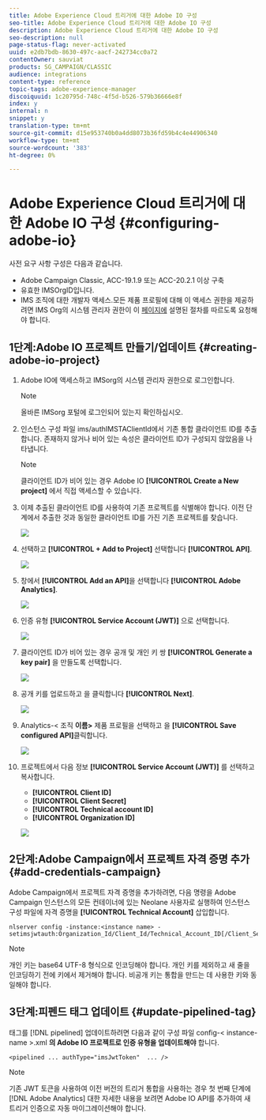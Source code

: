 ```yaml
---
title: Adobe Experience Cloud 트리거에 대한 Adobe IO 구성
seo-title: Adobe Experience Cloud 트리거에 대한 Adobe IO 구성
description: Adobe Experience Cloud 트리거에 대한 Adobe IO 구성
seo-description: null
page-status-flag: never-activated
uuid: e2db7bdb-8630-497c-aacf-242734cc0a72
contentOwner: sauviat
products: SG_CAMPAIGN/CLASSIC
audience: integrations
content-type: reference
topic-tags: adobe-experience-manager
discoiquuid: 1c20795d-748c-4f5d-b526-579b36666e8f
index: y
internal: n
snippet: y
translation-type: tm+mt
source-git-commit: d15e953740b0a4dd8073b36fd59b4c4e44906340
workflow-type: tm+mt
source-wordcount: '383'
ht-degree: 0%

---
```



# Adobe Experience Cloud 트리거에 대한 Adobe IO 구성 {#configuring-adobe-io}

사전 요구 사항 구성은 다음과 같습니다.

* Adobe Campaign Classic, ACC-19.1.9 또는 ACC-20.2.1 이상 구축
* 유효한 IMSOrgID입니다.
* IMS 조직에 대한 개발자 액세스.모든 제품 프로필에 대해 이 액세스 권한을 제공하려면 IMS Org의 시스템 관리자 권한이 이 [페이지에](https://helpx.adobe.com/ca/enterprise/admin-guide.html/ca/enterprise/using/manage-developers.ug.html) 설명된 절차를 따르도록 요청해야 합니다.

## 1단계:Adobe IO 프로젝트 만들기/업데이트 {#creating-adobe-io-project}

1. Adobe IO에 액세스하고 IMSorg의 시스템 관리자 권한으로 로그인합니다.

   >[!NOTE]
   >
   > 올바른 IMSorg 포털에 로그인되어 있는지 확인하십시오.

1. 인스턴스 구성 파일 ims/authIMSTAClientId에서 기존 통합 클라이언트 ID를 추출합니다. 존재하지 않거나 비어 있는 속성은 클라이언트 ID가 구성되지 않았음을 나타냅니다.

   >[!NOTE]
   >
   >클라이언트 ID가 비어 있는 경우 Adobe IO **[!UICONTROL Create a New project]** 에서 직접 액세스할 수 있습니다.

1. 이제 추출된 클라이언트 ID를 사용하여 기존 프로젝트를 식별해야 합니다. 이전 단계에서 추출한 것과 동일한 클라이언트 ID를 가진 기존 프로젝트를 찾습니다.

   ![](assets/adobe_io_8.png)

1. 선택하고 **[!UICONTROL + Add to Project]** 선택합니다 **[!UICONTROL API]**.

   ![](assets/adobe_io_1.png)

1. 창에서 **[!UICONTROL Add an API]**&#x200B;을 선택합니다 **[!UICONTROL Adobe Analytics]**.

   ![](assets/adobe_io_2.png)

1. 인증 유형 **[!UICONTROL Service Account (JWT)]** 으로 선택합니다.

   ![](assets/adobe_io_3.png)

1. 클라이언트 ID가 비어 있는 경우 공개 및 개인 키 쌍 **[!UICONTROL Generate a key pair]** 을 만들도록 선택합니다.

   ![](assets/adobe_io_4.png)

1. 공개 키를 업로드하고 을 클릭합니다 **[!UICONTROL Next]**.

   ![](assets/adobe_io_5.png)

1. Analytics-&lt; 조직 **이름>** 제품 프로필을 선택하고 을 **[!UICONTROL Save configured API]**&#x200B;클릭합니다.

   ![](assets/adobe_io_6.png)

1. 프로젝트에서 다음 정보 **[!UICONTROL Service Account (JWT)]** 를 선택하고 복사합니다.
   * **[!UICONTROL Client ID]**
   * **[!UICONTROL Client Secret]**
   * **[!UICONTROL Technical account ID]**
   * **[!UICONTROL Organization ID]**

   ![](assets/adobe_io_7.png)

## 2단계:Adobe Campaign에서 프로젝트 자격 증명 추가 {#add-credentials-campaign}

Adobe Campaign에서 프로젝트 자격 증명을 추가하려면, 다음 명령을 Adobe Campaign 인스턴스의 모든 컨테이너에 있는 Neolane 사용자로 실행하여 인스턴스 구성 파일에 자격 증명을 **[!UICONTROL Technical Account]** 삽입합니다.

```
nlserver config -instance:<instance name> -setimsjwtauth:Organization_Id/Client_Id/Technical_Account_ID[/Client_Secret[/Base64_encoded_Private_Key]]
```

>[!NOTE]
>
>개인 키는 base64 UTF-8 형식으로 인코딩해야 합니다. 개인 키를 제외하고 새 줄을 인코딩하기 전에 키에서 제거해야 합니다. 비공개 키는 통합을 만드는 데 사용한 키와 동일해야 합니다.

## 3단계:피펜드 태그 업데이트 {#update-pipelined-tag}

태그를 [!DNL pipelined] 업데이트하려면 다음과 같이 구성 파일 config-&lt; instance-name >.xml **의 Adobe IO 프로젝트로 인증 유형을 업데이트해야** 합니다.

```
<pipelined ... authType="imsJwtToken"  ... />
```

>[!NOTE]
>
>기존 JWT 토큰을 사용하여 이전 버전의 트리거 통합을 사용하는 경우 첫 번째 단계에 [!DNL Adobe Analytics] 대한 자세한 내용을 보려면 Adobe IO API를 추가하여 새 트리거 인증으로 자동 마이그레이션해야 합니다.
